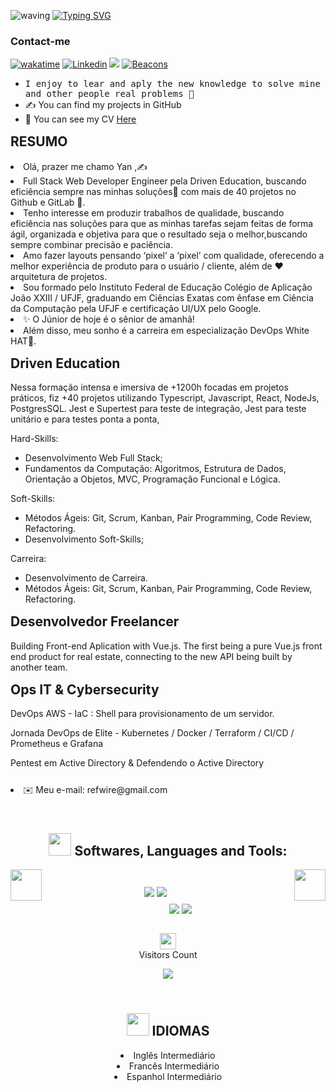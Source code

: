 <style>
    * > ::-webkit-scrollbar {
        display: none
    }
</style>

![waving](https://capsule-render.vercel.app/api?type=waving&width=100vw&height=100&%20&fontAlignY=40&color=gradient)
[![Typing SVG](https://readme-typing-svg.herokuapp.com/?color=grandient&size=45&center=true&vCenter=true&width=1000&lines=Hello+There+🍷🗿;I'm+22+years+old+✨;I'm+from+Brazil;I'm+a+Full+Stack+Developer+✍;Welcome!+:%29)](https://git.io/typing-svg)<br/>

### Contact-me

[![wakatime](https://wakatime.com/badge/user/5f667002-f1a2-4d32-a500-1ec6818a616c.svg)](https://wakatime.com/@5f667002-f1a2-4d32-a500-1ec6818a616c)
[![Linkedin](https://img.shields.io/badge/-LinkedIn-060606?style=flat&labelColor=0D0D0D&logo=Linkedin&Color=white)](https://www.linkedin.com/in/yanassis/)
[![](https://img.shields.io/static/v1?label=Sponsor&message=%E2%9D%A4&logo=GitHub&color=%23fe8e86)](https://github.com/sponsors/REFSZIN)
[![Beacons](https://img.shields.io/badge/-Beacons-060606?style=flat&labelColor=0D0D0D&logo=Beacons&Color=white)](https://beacons.ai/refszin)

- <samp> I enjoy to lear and aply the new knowledge to solve mine and other people real problems 🎲 </samp>
- ✍ You can find my projects in GitHub
- 📄 You can see my CV <a href="https://docs.google.com/gview?url=https://github.com/REFSZIN/REFSZIN/raw/gh-pages/Curriculo%20Yan%20Matheus.pdf&embedded=true" target="_blank">Here</a>

<head>
    <meta name="Autor" content="Yan"  />
</head>
<h2 style='margin-top: 15px '>RESUMO</h2>
<li>Olá, prazer me chamo Yan ,✍️</li>

<li>Full Stack Web Developer Engineer pela Driven Education, buscando eficiência sempre nas minhas soluções👾 com mais de 40 projetos no Github e GitLab 👾.</li>
<li>Tenho interesse em produzir trabalhos de qualidade, buscando eficiência nas soluções para que as
minhas tarefas sejam feitas de forma ágil, organizada e objetiva para que o resultado seja o melhor,buscando sempre combinar precisão e paciência.</li>

<li>Amo fazer layouts pensando ‘pixel’ a ‘pixel’ com qualidade, oferecendo a melhor experiência de produto para o usuário / cliente, além de ❤️ arquitetura de projetos.</li>

<li>Sou formado pelo Instituto Federal de Educação Colégio de Aplicação João XXIII / UFJF, graduando em
Ciências Exatas com ênfase em Ciência da Computação pela UFJF e certificação UI/UX pelo Google.</li>
<li>✨ O Júnior de hoje é o sênior de amanhã!</li>
<li>Além disso, meu sonho é  a carreira em especialização DevOps White HAT🎩.</li>

<h2 style='margin-top: 15px '>Driven Education</h2>

Nessa formação intensa e imersiva de +1200h focadas em projetos práticos, fiz +40 projetos utilizando Typescript, Javascript, React, NodeJs, PostgresSQL.
Jest e Supertest para teste de integração, Jest para teste unitário e para testes ponta a ponta,

Hard-Skills:
 - Desenvolvimento Web Full Stack;
 - Fundamentos da Computação: Algoritmos, Estrutura de Dados, Orientação a Objetos, MVC, Programação Funcional e Lógica.

Soft-Skills: 
 - Métodos Ágeis: Git, Scrum, Kanban, Pair Programming, Code Review, Refactoring.
 - Desenvolvimento Soft-Skills;

Carreira:
 - Desenvolvimento de Carreira.
 - Métodos Ágeis: Git, Scrum, Kanban, Pair Programming, Code Review, Refactoring.

<h2 style='margin-top: 15px '>Desenvolvedor Freelancer</h2>
Building Front-end Aplication with Vue.js.
The first being a pure Vue.js front end product for real estate, connecting to the new API being built by another team.

<h2 style='margin-top: 15px '>Ops IT & Cybersecurity</h2>

DevOps AWS - IaC : Shell para provisionamento de um servidor.

Jornada DevOps de Elite - Kubernetes / Docker / Terraform /  CI/CD  / Prometheus e Grafana

Pentest em Active Directory & Defendendo o Active Directory

<li style='margin-top: 25px '>✉️ Meu e-mail: refwire@gmail.com</li>
<h2  align="center" width="100%" style='margin-top: 55px '>
    <img width="36"  src="https://media1.giphy.com/media/IauL6LvGNlT3ffhcqq/giphy.gif"/>
    Softwares, Languages and Tools:
</h2>
<div align="center">
    <img  align="center" src="https://skillicons.dev/icons?i=linux,git,vscode,javascript,typescript,css,html,react,next,tailwind,sass,nodejs,express,mongo,styledcomponents,postgresql,vercel,angular,aws,bash,bootstrap,c,cpp,deno,discord,docker,gcp,github,heroku,instagram,jest,jquery,kubernetes,linkedin,nextjs,prisma,regex,redux,stackoverflow,webpack,gitlab,grafana,prometheus,vue,vite,firebase,redis,java,svelte,idea,gcp,ai,ps,mysql,vim,figma,jenkins,cassandra,cloudflare,emotion,maven,powershell,materialui"/>
    <img width="50px" align="left" src="https://media.tenor.com/Aq4nnClR37AAAAAi/nervous-dog-spinning.gif" />
    <img width="50px" align="right" src="https://media.tenor.com/Aq4nnClR37AAAAAi/nervous-dog-spinning.gif" />
    <img align="center" src="https://github-readme-stats.vercel.app/api?username=refszin&show_icons=true&theme=highcontrast&margin-w=15&margin-y=15"/>
    <img  align="center" style='margin-top: 55px ' src="https://github-readme-stats.vercel.app/api/top-langs/?username=refszin&layout=compact&hide=php&theme=highcontrast&margin-w=15&margin-h=15"/>
    <img  align="center" style='margin-top: 55px ' src="https://github-readme-stats.vercel.app/api/wakatime?username=refszin&layout=compact&hide=php&theme=highcontrast"/>
    </div>
<p align="center">
    <br/>
    <img style="display: flex" align="center" src="https://user-images.githubusercontent.com/42378118/110234147-e3259600-7f4e-11eb-95be-0c4047144dea.gif" width="26">
    Visitors Count
</p>  
<p align="center"><img align="center" src="https://profile-counter.glitch.me/{refszin}/count.svg" />
    <h2 align="center"  style='margin-top: 55px ' >
        <img width="36" src="https://user-images.githubusercontent.com/95008410/203399154-a4af197a-77e8-4337-98b3-b3201ff505e3.gif">
        IDIOMAS
    </h2>
    <li  align="center">Inglês Intermediário</li>
    <li  align="center">Francês Intermediário</li>
    <li  align="center" style='margin-bottom: 55px '>Espanhol Intermediário</li>
